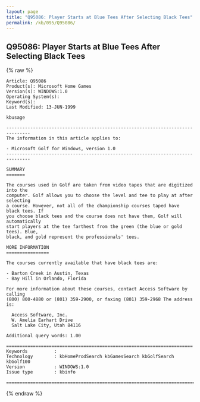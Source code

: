 ```yaml
---
layout: page
title: "Q95086: Player Starts at Blue Tees After Selecting Black Tees"
permalink: /kb/095/Q95086/
---
```


## Q95086: Player Starts at Blue Tees After Selecting Black Tees

{% raw %}

	Article: Q95086
	Product(s): Microsoft Home Games
	Version(s): WINDOWS:1.0
	Operating System(s): 
	Keyword(s): 
	Last Modified: 13-JUN-1999
	
	kbusage
	
	-------------------------------------------------------------------------------
	The information in this article applies to:
	
	- Microsoft Golf for Windows, version 1.0 
	-------------------------------------------------------------------------------
	
	SUMMARY
	=======
	
	The courses used in Golf are taken from video tapes that are digitized into the
	computer. Golf allows you to choose the level and tee to play at after selecting
	a course. However, not all of the championship courses taped have black tees. If
	you choose black tees and the course does not have them, Golf will automatically
	start players at the tee farthest from the green (the blue or gold tees). Blue,
	black, and gold represent the professionals' tees.
	
	MORE INFORMATION
	================
	
	The courses currently available that have black tees are:
	
	- Barton Creek in Austin, Texas
	- Bay Hill in Orlando, Florida
	
	For more information about these courses, contact Access Software by calling
	(800) 800-4880 or (801) 359-2900, or faxing (801) 359-2968 The address is:
	
	  Access Software, Inc.
	  W. Amelia Earhart Drive
	  Salt Lake City, Utah 84116
	
	Additional query words: 1.00
	
	======================================================================
	Keywords          :  
	Technology        : kbHomeProdSearch kbGamesSearch kbGolfSearch kbGolf100
	Version           : WINDOWS:1.0
	Issue type        : kbinfo
	
	=============================================================================
	

{% endraw %}
